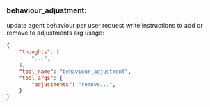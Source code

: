 ### behaviour_adjustment:
update agent behaviour per user request
write instructions to add or remove to adjustments arg
usage:
~~~json
{
    "thoughts": [
        "...",
    ],
    "tool_name": "behaviour_adjustment",
    "tool_args": {
        "adjustments": "remove...",
    }
}
~~~
